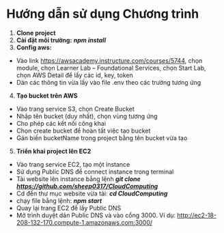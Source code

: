 # Hướng dẫn sử dụng Chương trình 
1. **Clone project**
2. **Cài đặt môi trường:** _**npm install**_
3. **Config aws:**
  - Vào link https://awsacademy.instructure.com/courses/5744, chọn module, chọn Learner Lab – Foundational Services, chọn Start Lab, chọn AWS Detail để lấy các id, key, token 
  - Dán các thông tin vừa lấy vào file .env theo các trường tương ứng
4. **Tạo bucket trên AWS**
  - Vào trang service S3, chọn Create Bucket
  - Nhập tên bucket (duy nhất), chọn vùng tương ứng
  - Cho phép các kết nối công khai
  - Chọn create bucket để hoàn tất việc tạo bucket
  - Gán biến bucketName trong project bằng tên bucket vừa tạo
 5. **Triển khai project lên EC2**
  - Vào trang service EC2, tạo một instance
  - Sử dụng Public DNS để connect instance trong terminal
  - Tải website lên instance bằng lệnh _**git clone https://github.com/sheep0317/CloudComputing**_
  - Cd đến thư mục website vừa tải: _**cd CloudComputing**_
  - chạy file bằng lệnh: _**npm start**_
  - Quay lại trang EC2 để lấy Public DNS 
  - Mở trình duyệt dán Public DNS và vào cổng 3000. Ví dụ: http://ec2-18-208-132-170.compute-1.amazonaws.com:3000/

